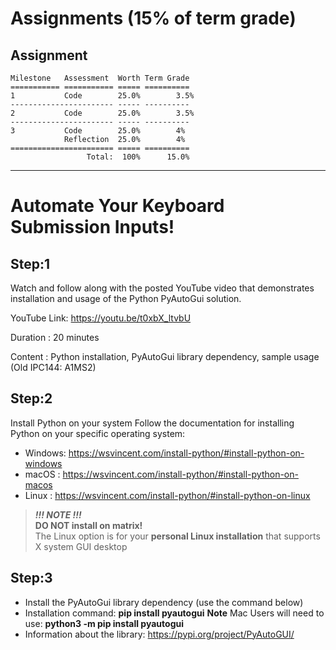 # Assignments (15% of term grade)

## Assignment
```
Milestone   Assessment  Worth Term Grade
=========== =========== ===== ==========
1           Code        25.0%        3.5%
----------------------- ----- ----------
2           Code        25.0%        3.5%
----------------------- ----- ----------
3           Code        25.0%        4%
            Reflection  25.0%        4%
======================= ===== ==========
                 Total:  100%      15.0%
```
****

# Automate Your Keyboard Submission Inputs!

## Step:1
Watch and follow along with the posted YouTube video that demonstrates installation and usage of the Python PyAutoGui solution.

YouTube Link: https://youtu.be/t0xbX_ltvbU

Duration    : 20 minutes

Content     : Python installation, PyAutoGui library dependency, sample usage (Old IPC144: A1MS2)

## Step:2

Install Python on your system
Follow the documentation for installing Python on your specific operating system:

- Windows: https://wsvincent.com/install-python/#install-python-on-windows
- macOS  : https://wsvincent.com/install-python/#install-python-on-macos
- Linux  : https://wsvincent.com/install-python/#install-python-on-linux

>***!!! NOTE !!!***<br>
>**DO NOT install on matrix!**<br>
The Linux option is for your **personal Linux installation** that supports X system GUI desktop


## Step:3

- Install the PyAutoGui library dependency (use the command below)
- Installation command: **pip install pyautogui**
  **Note** Mac Users will need to use: **python3 -m pip install pyautogui**
- Information about the library: https://pypi.org/project/PyAutoGUI/
